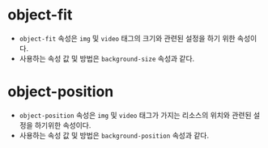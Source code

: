 # object-fit
- `object-fit` 속성은 `img` 및 `video` 태그의 크기와 관련된 설정을 하기 위한 속성이다.
- 사용하는 속성 값 및 방법은 `background-size` 속성과 같다.

# object-position
- `object-position` 속성은 `img` 및 `video` 태그가 가지는 리소스의 위치와 관련된 설정을 하기위한 속성이다.
- 사용하는 속성 값 및 방법은 `background-position` 속성과 같다.